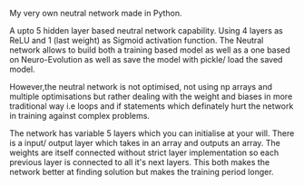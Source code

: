 My very own neutral network made in Python.

A upto 5 hidden layer based neutral network capability. Using 4 layers as ReLU and 1 (last weight) as Sigmoid activation function.
The Neutral network allows to build both a training based model as well as a one based on Neuro-Evolution as well as save the model with pickle/ load the saved model.

However,the neutral network is not optimised, not using np arrays and multiple optimisations but rather dealing with the weight and biases in more traditional way i.e loops and if statements which definately hurt the network in training against complex problems.

The network has variable 5 layers which you can initialise at your will. There is a input/ output layer which takes in an array and outputs an array. The weights are itself connected without strict layer implementation so each previous layer is connected to all it's next layers. This both makes the network better at finding solution but makes the training period longer. 
